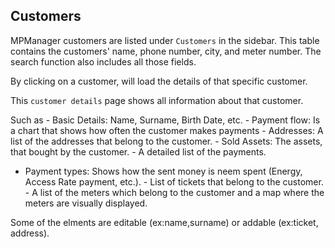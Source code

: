 Customers
---------

MPManager customers are listed under ``Customers`` in the sidebar. This
table contains the customers' name, phone number, city, and meter
number. The search function also includes all those fields.

By clicking on a customer, will load the details of that specific
customer.

This ``customer details`` page shows all information about that
customer.

Such as - Basic Details: Name, Surname, Birth Date, etc. - Payment flow:
Is a chart that shows how often the customer makes payments - Addresses:
A list of the addresses that belong to the customer. - Sold Assets: The
assets, that bought by the customer. - A detailed list of the payments.
- Payment types: Shows how the sent money is neem spent (Energy, Access
Rate payment, etc.). - List of tickets that belong to the customer. - A
list of the meters which belong to the customer and a map where the
meters are visually displayed.

Some of the elments are editable (ex:name,surname) or addable
(ex:ticket, address).